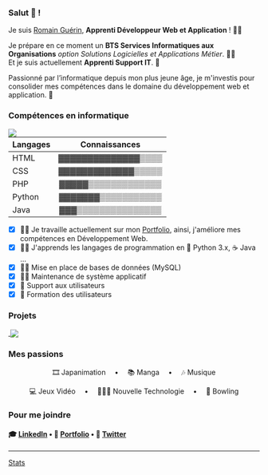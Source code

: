 ### Salut 👋 !

Je suis [Romain Guérin](https://github.com/RomainGuerin/), **Apprenti Développeur Web et Application** ! 🐱‍👤  

Je prépare en ce moment un **BTS Services Informatiques aux Organisations** *option Solutions Logicielles et Applications Métier*. 👨‍🎓  
Et je suis actuellement **Apprenti Support IT**. 👔  

Passionné par l’informatique depuis mon plus jeune âge, je m'investis pour consolider mes compétences dans le domaine du développement web et application. 👾
  
### Compétences en informatique
  
<a href="https://github.com/RomainGuerin/">
  <img align="left" src="https://github-readme-stats.vercel.app/api/top-langs/?username=RomainGuerin&theme=dark" />
</a>  

| Langages        |   Connaissances    |
| :-------------- | :----------------: |
| HTML            | ▓▓▓▓▓▓▓▓▓▓▓▓▓▓▒▒▒▒ |
| CSS             | ▓▓▓▓▓▓▓▓▓▓▓▓▓▒▒▒▒▒ |
| PHP             | ▓▓▓▓▓▒▒▒▒▒▒▒▒▒▒▒▒▒ |
| Python          | ▓▓▓▓▓▓▓▒▒▒▒▒▒▒▒▒▒▒ |
| Java            | ▓▓▓▒▒▒▒▒▒▒▒▒▒▒▒▒▒▒ |
  
- [x] 👨‍💻 Je travaille actuellement sur mon [Portfolio](https://romainguerin.alwaysdata.net), ainsi, j'améliore mes compétences en Développement Web.  
- [x] 👨‍💻 J'apprends les langages de programmation en 🐍 Python 3.x, ☕ Java ... 
- [x] 👨‍💻 Mise en place de bases de données (MySQL)   
- [x] 👨‍💻 Maintenance de système applicatif  
- [x] 👔 Support aux utilisateurs  
- [x] 👔 Formation des utilisateurs  

### Projets  

<a href="https://github.com/RomainGuerin/todo_list">
  <img align="center" alt="" src="https://github-readme-stats.vercel.app/api/pin/?username=RomainGuerin&repo=todo_list&theme=dark" />
</a>
<a href="https://github.com/RomainGuerin/MiniJeux">
  <img align="center" src="https://github-readme-stats.vercel.app/api/pin/?username=RomainGuerin&repo=MiniJeux&theme=dark" />
</a>  

### Mes passions

<p align="center">🎞 Japanimation &emsp;•&emsp; 📚 Manga &emsp;•&emsp; 🎶 Musique</p>
<p align="center">💻 Jeux Vidéo &emsp;•&emsp; 👨🏻‍💻 Nouvelle Technologie &emsp;•&emsp; 🎳 Bowling</p>

### Pour me joindre  

#### 🎓 [LinkedIn](https://www.linkedin.com/in/romain-guérin/) • 📝 [Portfolio](https://romainguerin.alwaysdata.net) • 📌 [Twitter](https://twitter.com/GurinRomain1)

---
[Stats](https://github-readme-stats.vercel.app/)
